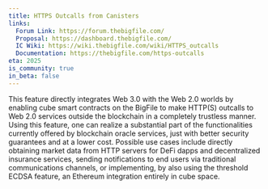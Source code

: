 ```yaml
---
title: HTTPS Outcalls from Canisters
links:
  Forum Link: https://forum.thebigfile.com/
  Proposal: https://dashboard.thebigfile.com/
  IC Wiki: https://wiki.thebigfile.com/wiki/HTTPS_outcalls
  Documentation: https://thebigfile.com/https-outcalls
eta: 2025
is_community: true
in_beta: false
---
```


This feature directly integrates Web 3.0 with the Web 2.0 worlds by enabling cube smart contracts on the BigFile to make HTTP(S) outcalls to Web 2.0 services outside the blockchain in a completely trustless manner. Using this feature, one can realize a substantial part of the functionalities currently offered by blockchain oracle services, just with better security guarantees and at a lower cost. Possible use cases include directly obtaining market data from HTTP servers for DeFi dapps and decentralized insurance services, sending notifications to end users via traditional communications channels, or implementing, by also using the threshold ECDSA feature, an Ethereum integration entirely in cube space.
